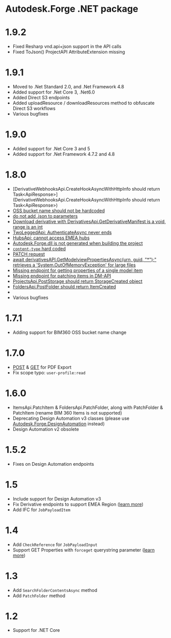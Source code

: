 # Autodesk.Forge .NET package

# 1.9.2
* Fixed Resharp vnd.api+json support in the API calls
* Fixed ToJson() ProjectAPI AttributeExtension missing

# 1.9.1
* Moved to .Net Standard 2.0, and .Net Framework 4.8
* Added support for .Net Core 3, .Net6.0
* Added Direct S3 endpoints
* Added uploadResource / downloadResources method to obfuscate Direct S3 workflows
* Various bugfixes

# 1.9.0
* Added support for .Net Core 3 and 5
* Added support for .Net Framework 4.7.2 and 4.8

# 1.8.0
* [DerivativeWebhooksApi.CreateHookAsyncWithHttpInfo should return Task<ApiResponse<dynamic>>](DerivativeWebhooksApi.CreateHookAsyncWithHttpInfo should return Task<ApiResponse<dynamic>>)
* [OSS bucket name should not be hardcoded](https://github.com/Autodesk-Forge/forge-api-dotnet-client/issues/74)
* [do not add .json to parameters](https://github.com/Autodesk-Forge/forge-api-dotnet-client/issues/73)
* [Download derivative with DerivativesApi.GetDerivativeManifest is a void, range is an int](https://github.com/Autodesk-Forge/forge-api-dotnet-client/issues/71)
* [TwoLeggedApi: AuthenticateAsync never ends](https://github.com/Autodesk-Forge/forge-api-dotnet-client/issues/70)
* [HubsApi: cannot access EMEA hubs](https://github.com/Autodesk-Forge/forge-api-dotnet-client/issues/69)
* [Autodesk.Forge.dll is not generated when building the project](https://github.com/Autodesk-Forge/forge-api-dotnet-client/issues/65)
* [`content-type` hard coded](https://github.com/Autodesk-Forge/forge-api-dotnet-client/issues/62)
* [PATCH request](https://github.com/Autodesk-Forge/forge-api-dotnet-client/issues/50)
* [await derivativesAPI.GetModelviewPropertiesAsync(urn, guid, "*");" retrieves a 'System.OutOfMemoryException' for large files](https://github.com/Autodesk-Forge/forge-api-dotnet-client/issues/13)
* [Missing endpoint for getting properties of a single model item](https://github.com/Autodesk-Forge/forge-api-dotnet-client/issues/22)
* [Missing endpoint for patching items in DM-API](https://github.com/Autodesk-Forge/forge-api-dotnet-client/issues/38)
* [ProjectsApi.PostStorage should return StorageCreated object](https://github.com/Autodesk-Forge/forge-api-dotnet-client/issues/42)
* [FoldersApi.PostFolder should return ItemCreated ](https://github.com/Autodesk-Forge/forge-api-dotnet-client/issues/41)
* []()
* Various bugfixes

# 1.7.1
* Adding support for BIM360 OSS bucket name change

# 1.7.0
* [POST](https://forge.autodesk.com/en/docs/bim360/v1/reference/http/document-management-projects-project_id-versions-version_id-exports-POST/) & [GET](https://forge.autodesk.com/en/docs/bim360/v1/reference/http/document-management-projects-project_id-versions-version_id-exports-export_id-GET/) for PDF Export
* Fix scope typo: `user-profile:read`

# 1.6.0
* ItemsApi.PatchItem & FoldersApi.PatchFolder, along with PatchFolder & PatchItem (rename BIM 360 Items is not supported)
* Deprecating Design Automation v3 classes (please use [Autodesk.Forge.DesignAutomation](https://www.nuget.org/packages/Autodesk.Forge.DesignAutomation) instead)
* Design Automation v2 obsolete

# 1.5.2
* Fixes on Design Automation endpoints

# 1.5
* Include support for Design Automation v3
* Fix Derivative endpoints to support EMEA Region ([learn more](https://forge.autodesk.com/blog/bim-360-docs-api-changes-access-data-european-data-center))
* Add IFC for `JobPayloadItem`

# 1.4 
* Add `CheckReference` for `JobPayloadInput`
* Support GET Properties with `forceget` querystring parameter ([learn more](https://forge.autodesk.com/blog/faster-get-hierarchy-api-and-how-solve-error-413))

# 1.3
* Add `SearchFolderContentsAsync` method
* Add `PatchFolder` method

# 1.2 
* Support for .NET Core
